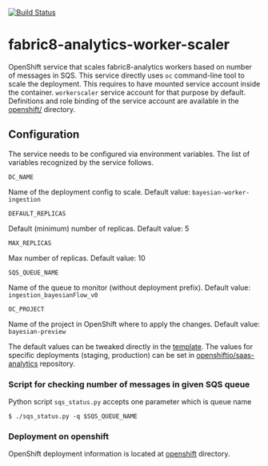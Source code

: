 [![Build Status](https://ci.centos.org/buildStatus/icon?job=devtools-fabric8-analytics-scaler-f8a-build-master)](https://ci.centos.org/job/devtools-fabric8-analytics-scaler-f8a-build-master/)


# fabric8-analytics-worker-scaler
OpenShift service that scales fabric8-analytics workers based on number of messages in SQS.
This service directly uses `oc` command-line tool to scale the deployment.
This requires to have mounted service account inside the container.
`workerscaler` service account for that purpose by default. Definitions and role binding of the service account
are available in the [openshift/](openshift/) directory.


## Configuration

The service needs to be configured via environment variables.
The list of variables recognized by the service follows.

`DC_NAME`

Name of the deployment config to scale. Default value: `bayesian-worker-ingestion`

`DEFAULT_REPLICAS`

Default (minimum) number of replicas. Default value: 5

`MAX_REPLICAS`

Max number of replicas. Default value: 10

`SQS_QUEUE_NAME`

Name of the queue to monitor (without deployment prefix). Default value: `ingestion_bayesianFlow_v0`

`OC_PROJECT`

Name of the project in OpenShift where to apply the changes. Default value: `bayesian-preview`


The default values can be tweaked directly in the [template](openshift/template.yaml).
The values for specific deployments (staging, production) can be set
in [openshiftio/saas-analytics](https://github.com/openshiftio/saas-analytics/blob/master/bay-services/worker-scaler.yaml) repository.


### Script for checking number of messages in given SQS queue

Python script `sqs_status.py` accepts one parameter which is queue name

`$ ./sqs_status.py -q $SQS_QUEUE_NAME`


### Deployment on openshift

OpenShift deployment information is located at [openshift](openshift/) directory.
